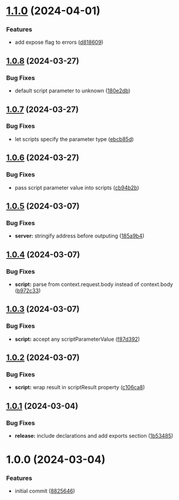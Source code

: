 # [1.1.0](https://github.com/soliantconsulting/fm-mock-server/compare/v1.0.8...v1.1.0) (2024-04-01)


### Features

* add expose flag to errors ([d818609](https://github.com/soliantconsulting/fm-mock-server/commit/d818609300a572fa730a14a150e4897311ef10f4))

## [1.0.8](https://github.com/soliantconsulting/fm-mock-server/compare/v1.0.7...v1.0.8) (2024-03-27)


### Bug Fixes

* default script parameter to unknown ([180e2db](https://github.com/soliantconsulting/fm-mock-server/commit/180e2db387541eedaf946c9db713971508f1a2a4))

## [1.0.7](https://github.com/soliantconsulting/fm-mock-server/compare/v1.0.6...v1.0.7) (2024-03-27)


### Bug Fixes

* let scripts specify the parameter type ([ebcb85d](https://github.com/soliantconsulting/fm-mock-server/commit/ebcb85d09c5b68d526f47dbbf8588d0528939fc7))

## [1.0.6](https://github.com/soliantconsulting/fm-mock-server/compare/v1.0.5...v1.0.6) (2024-03-27)


### Bug Fixes

* pass script parameter value into scripts ([cb94b2b](https://github.com/soliantconsulting/fm-mock-server/commit/cb94b2bc8dd90e5782a0fd3d74b8180fcdba8865))

## [1.0.5](https://github.com/soliantconsulting/fm-mock-server/compare/v1.0.4...v1.0.5) (2024-03-07)


### Bug Fixes

* **server:** stringify address before outputing ([185a9b4](https://github.com/soliantconsulting/fm-mock-server/commit/185a9b43488add7434405f9383bc8e958c521530))

## [1.0.4](https://github.com/soliantconsulting/fm-mock-server/compare/v1.0.3...v1.0.4) (2024-03-07)


### Bug Fixes

* **script:** parse from context.request.body instead of context.body ([b972c33](https://github.com/soliantconsulting/fm-mock-server/commit/b972c33d69c7400b5f2e2996e061cbd78e846c3a))

## [1.0.3](https://github.com/soliantconsulting/fm-mock-server/compare/v1.0.2...v1.0.3) (2024-03-07)


### Bug Fixes

* **script:** accept any scriptParameterValue ([f87d392](https://github.com/soliantconsulting/fm-mock-server/commit/f87d39230f568dc6e668b1b449081cbe023c8f87))

## [1.0.2](https://github.com/soliantconsulting/fm-mock-server/compare/v1.0.1...v1.0.2) (2024-03-07)


### Bug Fixes

* **script:** wrap result in scriptResult property ([c106ca8](https://github.com/soliantconsulting/fm-mock-server/commit/c106ca8139f4e300ba5107bd0d1722dde3d08897))

## [1.0.1](https://github.com/soliantconsulting/fm-mock-server/compare/v1.0.0...v1.0.1) (2024-03-04)


### Bug Fixes

* **release:** include declarations and add exports section ([1b53485](https://github.com/soliantconsulting/fm-mock-server/commit/1b5348540f5398cb47e88a77a8a4099efa61755b))

# 1.0.0 (2024-03-04)


### Features

* initial commit ([8825646](https://github.com/soliantconsulting/fm-mock-server/commit/8825646b5f70b35612ebf74dae9e66c611340fd3))
